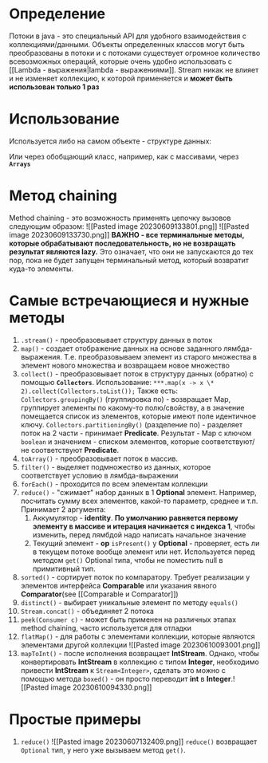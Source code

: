 # Определение
Потоки в java - это специальный API для удобного взаимодействия с коллекциями/данными. Объекты определенных классов могут быть преобразованы в потоки и с потоками существует огромное количество всевозможных операций, которые очень удобно использовать с [[Lambda - выражения|lambda - выражениями]]. Stream никак не влияет и не изменяет коллекцию, к которой применяется и **может быть использован только 1 раз**
# Использование
Используется либо на самом объекте - структуре данных:

Или через обобщающий класс, например, как с массивами, через **`Arrays`**
# Метод chaining
Method chaining - это возможность применять цепочку вызовов следующим образом:
![[Pasted image 20230609133801.png]]
![[Pasted image 20230609133730.png]]
**ВАЖНО - все терминальные методы, которые обрабатывают последовательность, но не возвращать результат являются lazy.**
Это означает, что они не запускаются до тех пор, пока не будет запущен терминальный метод, который возвратит куда-то элементы.
# Самые встречающиеся и нужные методы
1. `.stream()` - преобразовывает структуру данных в поток
2. `map()` - создает отображение данных на основе заданного лямбда-выражения. Т.е. преобразовываем элемент из старого множества в элемент нового множества и возвращаем новое множество
3. `collect()` - преобразовывает поток в структуру данных (обратно) с помощью **`Collectors`**.
   Использование: `***.map(x -> x \* 2).collect(Collectors.toList());`
   Также есть: `Collectors.groupingBy()` (группировка по) - возвращает Map, группирует элементы по какому-то полю/свойству, а в значение помещается список из элементов, которые имеют поле идентичное ключу.
   `Collectors.partitioningBy()` (разделение по) - разделяет поток на 2 части - принимает **Predicate**. Результат - Map с ключом `boolean` и значением - списком элементов, которые соответствуют/не соответствуют **Predicate**.
4. `toArray()` - преобразовывает поток в массив.
5. `filter()` - выделяет подмножество из данных, которое соответствует условию в лямбда-выражении
6. `forEach()` - проходится по всем элементам коллекции
7. `reduce()` - "сжимает" набор данных в 1 **Optional** элемент. Например, посчитать сумму всех элементов, какой-то параметр, среднее и т.п.
   Принимает 2 аргумента:
   1. Аккумулятор - **identity**. **По умолчанию равняется первому элементу в массиве и итерация начинается с индекса 1**, чтобы изменить, перед лямбдой надо написать начальное значение
   2. Текущий элемент - **op**
  `isPresent()` у **Optional** - проверяет, есть ли в текущем потоке вообще элемент или нет. Используется перед методом `get()` Optional типа, чтобы не поместить null в примитивный тип.
  8. `sorted()` - сортирует поток по компаратору. Требует реализации у элементов интерфейса **Comparable** или указания явного **Comparator**(see [[Comparable и Comparator]])
  9. `distinct()` - выбирает уникальные элемент по методу `equals()`
  10. `Stream.concat()` - объединяет 2 потока
  11. `peek(Consumer c)` - может быть применен на различных этапах method chaining, часто используется для отладки
  12. `flatMap()` - для работы с элементами коллекции, которые являются элементами другой коллекции
      ![[Pasted image 20230610093001.png]]
  13. `mapToInt()` -  после исполнения возвращает **IntStream**. Однако, чтобы конвертировать **IntStream** в коллекцию с типом **Integer**, необходимо привести **IntStream** к `Stream<Integer>`, сделать это можно с помощью метода `boxed()` - он просто переводит **int** в **Integer**.![[Pasted image 20230610094330.png]]
# Простые примеры
1. `reduce()`
   ![[Pasted image 20230607132409.png]]
   `reduce()` возвращает `Optional` тип, у него уже вызываем метод `get()`.
   